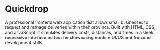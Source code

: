 # Quickdrop
A professional frontend web application that allows small businesses to request and manage deliveries within their province. Built with HTML, CSS, and JavaScript, it simulates delivery costs, distances, and times in a sleek, responsive interface  perfect for showcasing modern UI/UX and frontend development skills.
